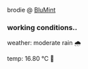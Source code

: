 brodie @ [BluMint](https://www.linkedin.com/company/blumint-io/)

<!--weather_start-->
### working conditions..

weather: moderate rain 🌧️

temp: 16.80 °C 👕

<!--weather_end-->
